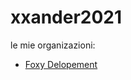 <h1>
  <b>xxander2021</b>
</h1>

le mie organizazioni:
- [Foxy Delopement](https://github.com/Foxy-Developement)






<!-- [![Anurag's GitHub stats](https://github-readme-stats.vercel.app/api?username=xxander2021)](https://github.com/xxander2021)
https://github.com/anuraghazra/github-readme-stats-->
<!--
**xxander2021/xxander2021** is a ✨ _special_ ✨ repository because its `README.md` (this file) appears on your GitHub profile.

Here are some ideas to get you started:

- 🔭 I’m currently working on ...
- 🌱 I’m currently learning ...
- 👯 I’m looking to collaborate on ...
- 🤔 I’m looking for help with ...
- 💬 Ask me about ...
- 📫 How to reach me: ...
- 😄 Pronouns: ...
- ⚡ Fun fact: ...
-->
